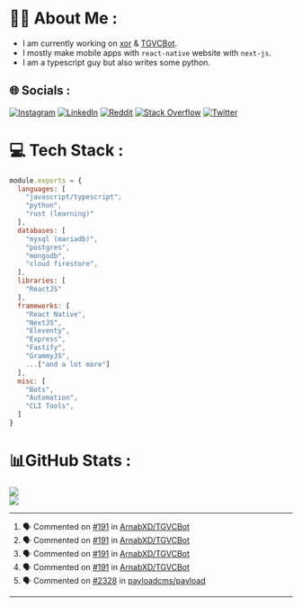 # 🧑‍💻 About Me :
* I am currently working on [xor](https://github.com/xorgram/xor) & [TGVCBot](https://github.com/ArnabXD/TGVCBot).
* I mostly make mobile apps with `react-native` website with `next-js`.
* I am a typescript guy but also writes some python.

## 🌐 Socials :
[![Instagram](https://img.shields.io/badge/Instagram-%23E4405F.svg?logo=Instagram&logoColor=white)](https://instagram.com/arnabparyali) [![LinkedIn](https://img.shields.io/badge/LinkedIn-%230077B5.svg?logo=linkedin&logoColor=white)](https://linkedin.com/in/arnabparyali) [![Reddit](https://img.shields.io/badge/Reddit-%23FF4500.svg?logo=Reddit&logoColor=white)](https://reddit.com/user/ArnabXD) [![Stack Overflow](https://img.shields.io/badge/-Stackoverflow-FE7A16?logo=stack-overflow&logoColor=white)](https://stackoverflow.com/users/12250600) [![Twitter](https://img.shields.io/badge/Twitter-%231DA1F2.svg?logo=Twitter&logoColor=white)](https://twitter.com/arnabparyali) 

# 💻 Tech Stack :

```js
module.exports = {
  languages: [
    "javascript/typescript",
    "python",
    "rust (learning)"
  ],
  databases: [
    "mysql (mariadb)",
    "postgres",
    "mongodb",
    "cloud firestore",
  ],
  libraries: [
    "ReactJS"
  ],
  frameworks: [
    "React Native",
    "NextJS",
    "Eleventy",
    "Express",
    "Fastify",
    "GrammyJS",
    ...["and a lot more"]
  ],
  misc: [
    "Bots",
    "Automation",
    "CLI Tools",
  ]
}
```

# 📊GitHub Stats :
![](https://github-readme-stats.vercel.app/api?username=ArnabXD&theme=tokyonight&hide_border=false&include_all_commits=false&count_private=false)<br/>
![](https://github-readme-stats.vercel.app/api/top-langs/?username=ArnabXD&theme=tokyonight&hide_border=false&include_all_commits=false&count_private=false&layout=compact)

---

<!--START_SECTION:activity-->
1. 🗣 Commented on [#191](https://github.com/ArnabXD/TGVCBot/issues/191) in [ArnabXD/TGVCBot](https://github.com/ArnabXD/TGVCBot)
2. 🗣 Commented on [#191](https://github.com/ArnabXD/TGVCBot/issues/191) in [ArnabXD/TGVCBot](https://github.com/ArnabXD/TGVCBot)
3. 🗣 Commented on [#191](https://github.com/ArnabXD/TGVCBot/issues/191) in [ArnabXD/TGVCBot](https://github.com/ArnabXD/TGVCBot)
4. 🗣 Commented on [#191](https://github.com/ArnabXD/TGVCBot/issues/191) in [ArnabXD/TGVCBot](https://github.com/ArnabXD/TGVCBot)
5. 🗣 Commented on [#2328](https://github.com/payloadcms/payload/issues/2328) in [payloadcms/payload](https://github.com/payloadcms/payload)
<!--END_SECTION:activity-->

---
